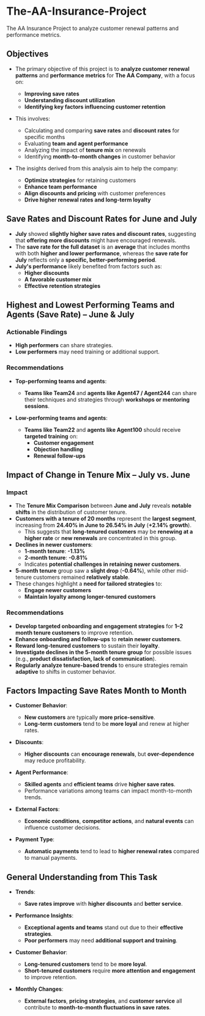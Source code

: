 # The-AA-Insurance-Project
The AA Insurance Project to analyze customer renewal patterns and performance metrics.

## Objectives  

- The primary objective of this project is to **analyze customer renewal patterns** and **performance metrics** for **The AA Company**, with a focus on:  
  - **Improving save rates**  
  - **Understanding discount utilization**  
  - **Identifying key factors influencing customer retention**  

- This involves:  
  - Calculating and comparing **save rates** and **discount rates** for specific months  
  - Evaluating **team and agent performance**  
  - Analyzing the impact of **tenure mix** on renewals  
  - Identifying **month-to-month changes** in customer behavior  

- The insights derived from this analysis aim to help the company:  
  - **Optimize strategies** for retaining customers  
  - **Enhance team performance**  
  - **Align discounts and pricing** with customer preferences  
  - **Drive higher renewal rates and long-term loyalty**  

## Save Rates and Discount Rates for June and July  

- **July** showed **slightly higher save rates and discount rates**, suggesting that **offering more discounts** might have encouraged renewals.  
- The **save rate for the full dataset** is an **average** that includes months with both **higher and lower performance**, whereas the **save rate for July** reflects only a **specific, better-performing period**.  
- **July's performance** likely benefited from factors such as:  
  - **Higher discounts**  
  - **A favorable customer mix**  
  - **Effective retention strategies**
    
## Highest and Lowest Performing Teams and Agents (Save Rate) – June & July  

### **Actionable Findings**  
- **High performers** can share strategies.  
- **Low performers** may need training or additional support.  

### **Recommendations**  
- **Top-performing teams and agents**:  
  - **Teams like Team24** and **agents like Agent47 / Agent244** can share their techniques and strategies through **workshops or mentoring sessions**.  

- **Low-performing teams and agents**:  
  - **Teams like Team22** and **agents like Agent100** should receive **targeted training** on:  
    - **Customer engagement**  
    - **Objection handling**  
    - **Renewal follow-ups**
   
## Impact of Change in Tenure Mix – July vs. June  

### **Impact**  
- The **Tenure Mix Comparison** between **June and July** reveals **notable shifts** in the distribution of customer tenure.  
- **Customers with a tenure of 20 months** represent the **largest segment**, increasing from **24.40% in June to 26.54% in July** (**+2.14% growth**).  
  - This suggests that **long-tenured customers** may be **renewing at a higher rate** or **new renewals** are concentrated in this group.  
- **Declines in newer customers**:  
  - **1-month tenure**: **-1.13%**  
  - **2-month tenure**: **-0.81%**  
  - Indicates **potential challenges in retaining newer customers**.  
- **5-month tenure** group saw a **slight drop** (**-0.64%**), while other mid-tenure customers remained **relatively stable**.  
- These changes highlight a **need for tailored strategies** to:  
  - **Engage newer customers**  
  - **Maintain loyalty among longer-tenured customers**  

### **Recommendations**  
- **Develop targeted onboarding and engagement strategies** for **1–2 month tenure customers** to improve retention.  
- **Enhance onboarding and follow-ups** to **retain newer customers**.  
- **Reward long-tenured customers** to sustain their **loyalty**.  
- **Investigate declines in the 5-month tenure group** for possible issues (e.g., **product dissatisfaction, lack of communication**).  
- **Regularly analyze tenure-based trends** to ensure strategies remain **adaptive** to shifts in customer behavior.  

## Factors Impacting Save Rates Month to Month  

- **Customer Behavior**:  
  - **New customers** are typically **more price-sensitive**.  
  - **Long-term customers** tend to be **more loyal** and renew at higher rates.  

- **Discounts**:  
  - **Higher discounts** can **encourage renewals**, but **over-dependence** may reduce profitability.  

- **Agent Performance**:  
  - **Skilled agents** and **efficient teams** drive **higher save rates**.  
  - Performance variations among teams can impact month-to-month trends.  

- **External Factors**:  
  - **Economic conditions**, **competitor actions**, and **natural events** can influence customer decisions.  

- **Payment Type**:  
  - **Automatic payments** tend to lead to **higher renewal rates** compared to manual payments.  

## General Understanding from This Task  

- **Trends**:  
  - **Save rates improve** with **higher discounts** and **better service**.  

- **Performance Insights**:  
  - **Exceptional agents and teams** stand out due to their **effective strategies**.  
  - **Poor performers** may need **additional support and training**.  

- **Customer Behavior**:  
  - **Long-tenured customers** tend to be **more loyal**.  
  - **Short-tenured customers** require **more attention and engagement** to improve retention.  

- **Monthly Changes**:  
  - **External factors**, **pricing strategies**, and **customer service** all contribute to **month-to-month fluctuations in save rates**.  


